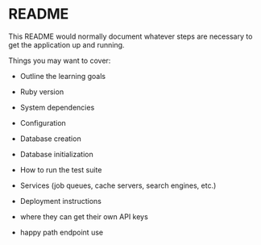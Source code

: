 # README

This README would normally document whatever steps are necessary to get the
application up and running.

Things you may want to cover:

* Outline the learning goals

* Ruby version

* System dependencies

* Configuration

* Database creation

* Database initialization

* How to run the test suite

* Services (job queues, cache servers, search engines, etc.)

* Deployment instructions

* where they can get their own API keys

* happy path endpoint use
